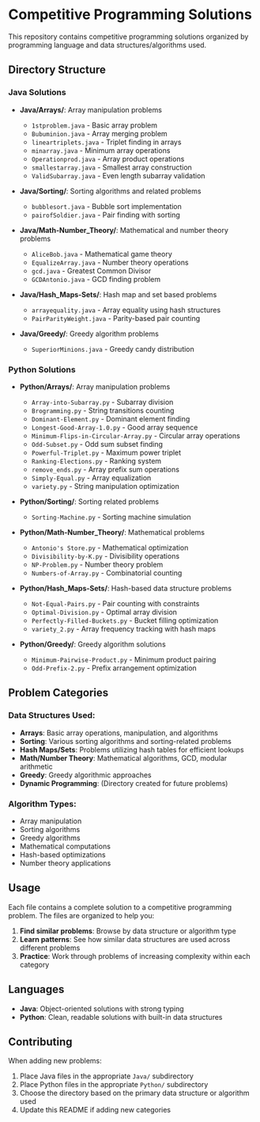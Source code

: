 # Competitive Programming Solutions

This repository contains competitive programming solutions organized by programming language and data structures/algorithms used.

## Directory Structure

### Java Solutions
- **Java/Arrays/**: Array manipulation problems
  - `1stproblem.java` - Basic array problem
  - `Bubuminion.java` - Array merging problem
  - `lineartriplets.java` - Triplet finding in arrays
  - `minarray.java` - Minimum array operations
  - `Operationprod.java` - Array product operations
  - `smallestarray.java` - Smallest array construction
  - `ValidSubarray.java` - Even length subarray validation

- **Java/Sorting/**: Sorting algorithms and related problems
  - `bubblesort.java` - Bubble sort implementation
  - `pairofSoldier.java` - Pair finding with sorting

- **Java/Math-Number_Theory/**: Mathematical and number theory problems
  - `AliceBob.java` - Mathematical game theory
  - `EqualizeArray.java` - Number theory operations
  - `gcd.java` - Greatest Common Divisor
  - `GCDAntonio.java` - GCD finding problem

- **Java/Hash_Maps-Sets/**: Hash map and set based problems
  - `arrayequality.java` - Array equality using hash structures
  - `PairParityWeight.java` - Parity-based pair counting

- **Java/Greedy/**: Greedy algorithm problems
  - `SuperiorMinions.java` - Greedy candy distribution

### Python Solutions
- **Python/Arrays/**: Array manipulation problems
  - `Array-into-Subarray.py` - Subarray division
  - `Brogramming.py` - String transitions counting
  - `Dominant-Element.py` - Dominant element finding
  - `Longest-Good-Array-1.0.py` - Good array sequence
  - `Minimum-Flips-in-Circular-Array.py` - Circular array operations
  - `Odd-Subset.py` - Odd sum subset finding
  - `Powerful-Triplet.py` - Maximum power triplet
  - `Ranking-Elections.py` - Ranking system
  - `remove_ends.py` - Array prefix sum operations
  - `Simply-Equal.py` - Array equalization
  - `variety.py` - String manipulation optimization

- **Python/Sorting/**: Sorting related problems
  - `Sorting-Machine.py` - Sorting machine simulation

- **Python/Math-Number_Theory/**: Mathematical problems
  - `Antonio's Store.py` - Mathematical optimization
  - `Divisibility-by-K.py` - Divisibility operations
  - `NP-Problem.py` - Number theory problem
  - `Numbers-of-Array.py` - Combinatorial counting

- **Python/Hash_Maps-Sets/**: Hash-based data structure problems
  - `Not-Equal-Pairs.py` - Pair counting with constraints
  - `Optimal-Division.py` - Optimal array division
  - `Perfectly-Filled-Buckets.py` - Bucket filling optimization
  - `variety_2.py` - Array frequency tracking with hash maps

- **Python/Greedy/**: Greedy algorithm solutions
  - `Minimum-Pairwise-Product.py` - Minimum product pairing
  - `Odd-Prefix-2.py` - Prefix arrangement optimization

## Problem Categories

### Data Structures Used:
- **Arrays**: Basic array operations, manipulation, and algorithms
- **Sorting**: Various sorting algorithms and sorting-related problems
- **Hash Maps/Sets**: Problems utilizing hash tables for efficient lookups
- **Math/Number Theory**: Mathematical algorithms, GCD, modular arithmetic
- **Greedy**: Greedy algorithmic approaches
- **Dynamic Programming**: (Directory created for future problems)

### Algorithm Types:
- Array manipulation
- Sorting algorithms
- Greedy algorithms
- Mathematical computations
- Hash-based optimizations
- Number theory applications

## Usage

Each file contains a complete solution to a competitive programming problem. The files are organized to help you:

1. **Find similar problems**: Browse by data structure or algorithm type
2. **Learn patterns**: See how similar data structures are used across different problems
3. **Practice**: Work through problems of increasing complexity within each category

## Languages

- **Java**: Object-oriented solutions with strong typing
- **Python**: Clean, readable solutions with built-in data structures

## Contributing

When adding new problems:
1. Place Java files in the appropriate `Java/` subdirectory
2. Place Python files in the appropriate `Python/` subdirectory
3. Choose the directory based on the primary data structure or algorithm used
4. Update this README if adding new categories
